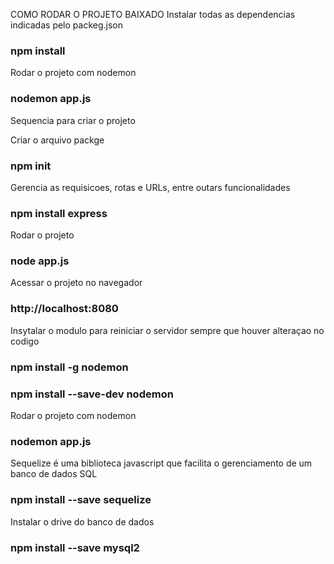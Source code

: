 COMO RODAR O PROJETO BAIXADO
Instalar todas as dependencias indicadas pelo packeg.json
### npm install

Rodar o projeto com nodemon
### nodemon app.js

Sequencia para criar o projeto

Criar o arquivo packge
### npm init

Gerencia as requisicoes, rotas e URLs, entre outars funcionalidades
### npm install express

Rodar o projeto
### node app.js

Acessar o projeto no navegador
### http://localhost:8080

Insytalar o modulo para reiniciar o servidor sempre que houver alteraçao no codigo
### npm install -g nodemon
### npm install --save-dev nodemon

Rodar o projeto com nodemon
### nodemon app.js

Sequelize é uma biblioteca javascript que facilita o gerenciamento de um banco de dados SQL
### npm install --save sequelize

Instalar o drive do banco de dados
### npm install --save mysql2